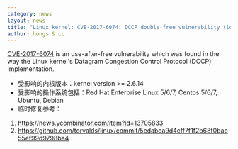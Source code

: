 ```yaml
---
category: news
layout: news
title: "Linux kernel: CVE-2017-6074: DCCP double-free vulnerability (local root)"
author: hongs & cc
---
```


[CVE-2017-6074](https://access.redhat.com/security/cve/CVE-2017-6074) is an use-after-free vulnerability which was found in the way the Linux kernel's Datagram Congestion Control Protocol (DCCP) implementation. 
- 受影响的内核版本：kernel version >= 2.6.14
- 受影响的操作系统包括：Red Hat Enterprise Linux 5/6/7, Centos 5/6/7, Ubuntu, Debian
- 临时修复参考：
1. https://news.ycombinator.com/item?id=13705833
2. https://github.com/torvalds/linux/commit/5edabca9d4cff7f1f2b68f0bac55ef99d9798ba4
